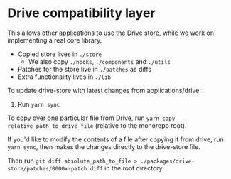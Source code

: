# Drive compatibility layer

This allows other applications to use the Drive store, while we work on implementing a real core library.

-   Copied store lives in `./store`
    -   We also copy `./hooks`, `./components` and `./utils`
-   Patches for the store live in `./patches` as diffs
-   Extra functionality lives in `./lib`

To update drive-store with latest changes from applications/drive:

1. Run `yarn sync`

To copy over one particular file from Drive, run `yarn copy relative_path_to_drive_file` (relative to the monorepo root).

If you'd like to modify the contents of a file after copying it from drive, run `yarn sync`, then makes the changes directly to the drive-store file.

Then run `git diff absolute_path_to_file > ./packages/drive-store/patches/0000x-patch.diff` in the root directory.
